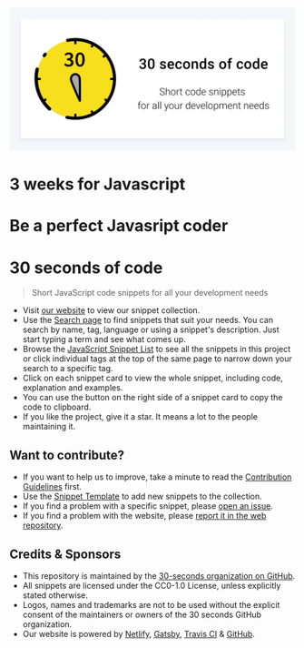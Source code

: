 [![Logo](/logo.png)](https://30secondsofcode.org/js/p/1)
# 3 weeks for Javascript
# Be a perfect Javasript coder

# 30 seconds of code

> Short JavaScript code snippets for all your development needs

* Visit [our website](https://30secondsofcode.org) to view our snippet collection.
* Use the [Search page](https://30secondsofcode.org/search) to find snippets that suit your needs. You can search by name, tag, language or using a snippet's description. Just start typing a term and see what comes up.
* Browse the [JavaScript Snippet List](https://30secondsofcode.org/js/p/1) to see all the snippets in this project or click individual tags at the top of the same page to narrow down your search to a specific tag.
* Click on each snippet card to view the whole snippet, including code, explanation and examples.
* You can use the button on the right side of a snippet card to copy the code to clipboard.
* If you like the project, give it a star. It means a lot to the people maintaining it.

## Want to contribute?

* If you want to help us to improve, take a minute to read the [Contribution Guidelines](/CONTRIBUTING.md) first.
* Use the [Snippet Template](/snippet-template.md) to add new snippets to the collection.
* If you find a problem with a specific snippet, please [open an issue](https://github.com/30-seconds/30-seconds-of-code/issues/new).
* If you find a problem with the website, please [report it in the web repository](https://github.com/30-seconds/30-seconds-web/issues/new).

## Credits & Sponsors

* This repository is maintained by the [30-seconds organization on GitHub](https://github.com/30-seconds).
* All snippets are licensed under the CC0-1.0 License, unless explicitly stated otherwise.
* Logos, names and trademarks are not to be used without the explicit consent of the maintainers or owners of the 30 seconds GitHub organization.
* Our website is powered by [Netlify](https://www.netlify.com/), [Gatsby](https://www.gatsbyjs.org/), [Travis CI](https://travis-ci.com/) & [GitHub](https://github.com/).

